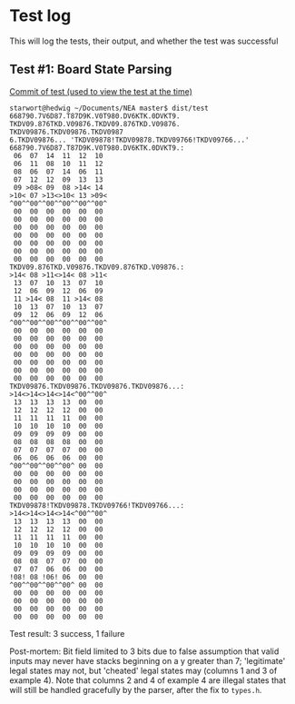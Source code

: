 # Test log

This will log the tests, their output, and whether the test was successful

## Test #1: Board State Parsing

[Commit of test (used to view the test at the time)](https://github.com/Starwort/NEA/commit/ee750d115fd0a794eb092f42938e4e3377302c9c)

```output
starwort@hedwig ~/Documents/NEA master$ dist/test 668790.7V6D87.T87D9K.V0T980.DV6KTK.0DVKT9. TKDV09.876TKD.V09876.TKDV09.876TKD.V09876. TKDV09876.TKDV09876.TKDV0987
6.TKDV09876... 'TKDV09878!TKDV09878.TKDV09766!TKDV09766...'
668790.7V6D87.T87D9K.V0T980.DV6KTK.0DVKT9.:
 06  07  14  11  12  10 
 06  11  08  10  11  12 
 08  06  07  14  06  11 
 07  12  12  09  13  13 
 09 >08< 09  08 >14< 14 
>10< 07 >13<>10< 13 >09<
^00^^00^^00^^00^^00^^00^
 00  00  00  00  00  00 
 00  00  00  00  00  00 
 00  00  00  00  00  00 
 00  00  00  00  00  00 
 00  00  00  00  00  00 
 00  00  00  00  00  00 
 00  00  00  00  00  00 
TKDV09.876TKD.V09876.TKDV09.876TKD.V09876.:
>14< 08 >11<>14< 08 >11<
 13  07  10  13  07  10 
 12  06  09  12  06  09 
 11 >14< 08  11 >14< 08 
 10  13  07  10  13  07 
 09  12  06  09  12  06 
^00^^00^^00^^00^^00^^00^
 00  00  00  00  00  00 
 00  00  00  00  00  00 
 00  00  00  00  00  00 
 00  00  00  00  00  00 
 00  00  00  00  00  00 
 00  00  00  00  00  00 
 00  00  00  00  00  00 
TKDV09876.TKDV09876.TKDV09876.TKDV09876...:
>14<>14<>14<>14<^00^^00^
 13  13  13  13  00  00 
 12  12  12  12  00  00 
 11  11  11  11  00  00 
 10  10  10  10  00  00 
 09  09  09  09  00  00 
 08  08  08  08  00  00 
 07  07  07  07  00  00 
 06  06  06  06  00  00 
^00^^00^^00^^00^ 00  00 
 00  00  00  00  00  00 
 00  00  00  00  00  00 
 00  00  00  00  00  00 
 00  00  00  00  00  00 
TKDV09878!TKDV09878.TKDV09766!TKDV09766...:
>14<>14<>14<>14<^00^^00^
 13  13  13  13  00  00 
 12  12  12  12  00  00 
 11  11  11  11  00  00 
 10  10  10  10  00  00 
 09  09  09  09  00  00 
 08  08  07  07  00  00 
 07  07  06  06  00  00 
!08! 08 !06! 06  00  00 
^00^^00^^00^^00^ 00  00 
 00  00  00  00  00  00 
 00  00  00  00  00  00 
 00  00  00  00  00  00 
 00  00  00  00  00  00 
```

Test result: 3 success, 1 failure

Post-mortem: Bit field limited to 3 bits due to false assumption that valid inputs may never have stacks beginning on a y greater than 7; 'legitimate' legal states may not, but 'cheated' legal states may (columns 1 and 3 of example 4). Note that columns 2 and 4 of example 4 are illegal states that will still be handled gracefully by the parser, after the fix to `types.h`.
